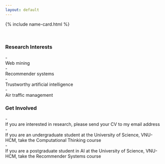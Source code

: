 ```yaml
---
layout: default
---
```


{% include name-card.html %}

<br>
<h3 class="home-section__header">Research Interests</h3>
- <div class="activity-item">Web mining</div>
- <div class="activity-item">Recommender systems</div>
- <div class="activity-item">Trustworthy artificial intelligence</div>
- <div class="activity-item">Air traffic management</div>

<h3 class="home-section__header">Get Involved</h3>
- <div class="activity-item">If you are interested in research, please send your CV to my email address</div>
- <div class="activity-item">If you are an undergraduate student at the University of Science, VNU-HCM, take the Computational Thinking course</div>
- <div class="activity-item">If you are a postgraduate student in AI at the University of Science, VNU-HCM, take the Recommender Systems course</div>
